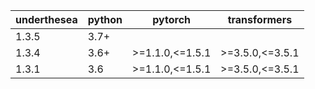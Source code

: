 | underthesea | python | pytorch         | transformers    |
|-------------|--------|-----------------|-----------------|
| 1.3.5       | 3.7+    |  |  |
| 1.3.4       | 3.6+    | >=1.1.0,<=1.5.1 | >=3.5.0,<=3.5.1 |
| 1.3.1       | 3.6    | >=1.1.0,<=1.5.1 | >=3.5.0,<=3.5.1 |

